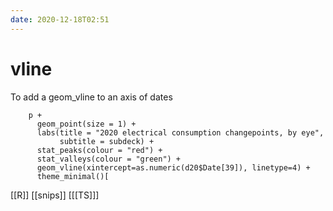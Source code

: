 ```yaml
---
date: 2020-12-18T02:51
---
```


# vline

To add a geom_vline to an axis of dates

		p + 
		  geom_point(size = 1) +
		  labs(title = "2020 electrical consumption changepoints, by eye", 
		       subtitle = subdeck) +
		  stat_peaks(colour = "red") +
		  stat_valleys(colour = "green") +
		  geom_vline(xintercept=as.numeric(d20$Date[39]), linetype=4) +
		  theme_minimal()[
          
[[R]]
[[snips]]
[[[TS]]]